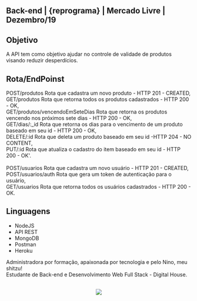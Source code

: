 ## Back-end | {reprograma} | Mercado Livre | Dezembro/19

## Objetivo
A API tem como objetivo ajudar no controle de validade de produtos visando reduzir desperdícios.

## Rota/EndPoinst
POST/produtos Rota que cadastra um novo produto - HTTP 201 - CREATED, <br/>
GET/produtos Rota que retorna todos os produtos cadastrados - HTTP 200 - OK,<br/>
GET/produtos/vencendoEmSeteDias Rota que retorna os produtos vencendo nos próximos sete dias - HTTP 200 - OK,<br/>
GET/dias/:_id Rota que retorna os dias para o vencimento de um produto baseado em seu id - HTTP 200 - OK,<br/>
DELETE/:id Rota que deleta um produto baseado em seu id -HTTP 204 - NO CONTENT,<br/>
PUT/:id Rota que atualiza o cadastro do item baseado em seu id - HTTP 200 - OK'.<br/>
<br/>
POST/usuarios Rota que cadastra um novo usuário - HTTP 201 - CREATED, <br/>
POST/usuarios/auth Rota que gera um token de autenticação para o usuário,<br/>
GET/usuarios Rota que retorna todos os usuários cadastrados - HTTP 200 - OK.<br/>

## Linguagens
* NodeJS
* API REST
* MongoDB
* Postman
* Heroku

Administradora por formação, apaixonada por tecnologia e pelo Nino, meu shitzu!<br/>
Estudante de Back-end e Desenvolvimento Web Full Stack - Digital House.<br/><br/>


<p align="center"> 
<img src="https://user-images.githubusercontent.com/52472296/70552679-96d78480-1b58-11ea-9d16-80a3b27e6cbe.gif">
</p>
